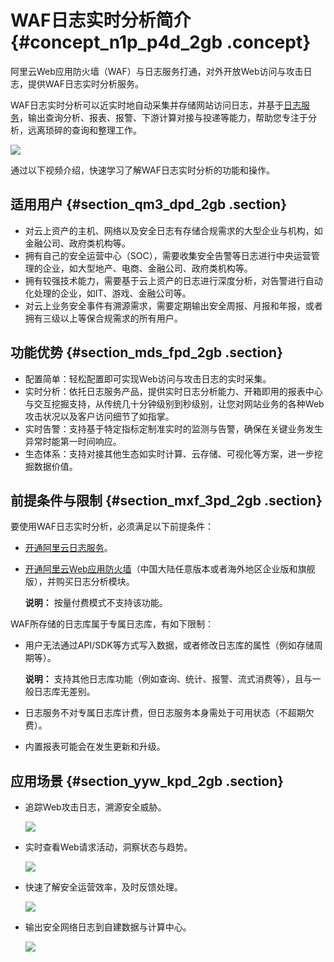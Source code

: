 # WAF日志实时分析简介 {#concept_n1p_p4d_2gb .concept}

阿里云Web应用防火墙（WAF）与日志服务打通，对外开放Web访问与攻击日志，提供WAF日志实时分析服务。

WAF日志实时分析可以近实时地自动采集并存储网站访问日志，并基于[日志服务](https://www.aliyun.com/product/sls)，输出查询分析、报表、报警、下游计算对接与投递等能力，帮助您专注于分析，远离琐碎的查询和整理工作。

![](http://static-aliyun-doc.oss-cn-hangzhou.aliyuncs.com/assets/img/80673/155288748734873_zh-CN.png)

通过以下视频介绍，快速学习了解WAF日志实时分析的功能和操作。

## 适用用户 {#section_qm3_dpd_2gb .section}

-   对云上资产的主机、网络以及安全日志有存储合规需求的大型企业与机构，如金融公司、政府类机构等。
-   拥有自己的安全运营中心（SOC），需要收集安全告警等日志进行中央运营管理的企业，如大型地产、电商、金融公司、政府类机构等。
-   拥有较强技术能力，需要基于云上资产的日志进行深度分析，对告警进行自动化处理的企业，如IT、游戏、金融公司等。
-   对云上业务安全事件有溯源需求，需要定期输出安全周报、月报和年报，或者拥有三级以上等保合规需求的所有用户。

## 功能优势 {#section_mds_fpd_2gb .section}

-   配置简单：轻松配置即可实现Web访问与攻击日志的实时采集。
-   实时分析：依托日志服务产品，提供实时日志分析能力、开箱即用的报表中心与交互挖掘支持，从传统几十分钟级别到秒级别，让您对网站业务的各种Web攻击状况以及客户访问细节了如指掌。
-   实时告警：支持基于特定指标定制准实时的监测与告警，确保在关键业务发生异常时能第一时间响应。
-   生态体系：支持对接其他生态如实时计算、云存储、可视化等方案，进一步挖掘数据价值。

## 前提条件与限制 {#section_mxf_3pd_2gb .section}

要使用WAF日志实时分析，必须满足以下前提条件：

-   [开通阿里云日志服务](../../../../../cn.zh-CN/快速入门/五分钟快速入门.md#)。
-   [开通阿里云Web应用防火墙](../../../../../cn.zh-CN/产品定价/开通WAF/开通Web应用防火墙.md#)（中国大陆任意版本或者海外地区企业版和旗舰版），并购买日志分析模块。

    **说明：** 按量付费模式不支持该功能。


WAF所存储的日志库属于专属日志库，有如下限制：

-   用户无法通过API/SDK等方式写入数据，或者修改日志库的属性（例如存储周期等）。

    **说明：** 支持其他日志库功能（例如查询、统计、报警、流式消费等），且与一般日志库无差别。

-   日志服务不对专属日志库计费，但日志服务本身需处于可用状态（不超期欠费）。
-   内置报表可能会在发生更新和升级。

## 应用场景 {#section_yyw_kpd_2gb .section}

-   追踪Web攻击日志，溯源安全威胁。

    ![](http://static-aliyun-doc.oss-cn-hangzhou.aliyuncs.com/assets/img/80673/155288748734874_zh-CN.png)

-   实时查看Web请求活动，洞察状态与趋势。

    ![](http://static-aliyun-doc.oss-cn-hangzhou.aliyuncs.com/assets/img/80673/155288748734875_zh-CN.png)

-   快速了解安全运营效率，及时反馈处理。

    ![](http://static-aliyun-doc.oss-cn-hangzhou.aliyuncs.com/assets/img/80673/155288748734876_zh-CN.png)

-   输出安全网络日志到自建数据与计算中心。

    ![](http://static-aliyun-doc.oss-cn-hangzhou.aliyuncs.com/assets/img/80673/155288748834877_zh-CN.png)


